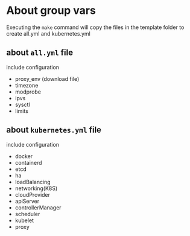 # About group vars

Executing the `make` command will copy the files in the template folder to create all.yml and kubernetes.yml

## about `all.yml` file

include configuration

* proxy_env (download file)
* timezone
* modprobe
* ipvs
* sysctl
* limits


## about `kubernetes.yml` file

include configuration

* docker
* containerd
* etcd
* ha
* loadBalancing
* networking(K8S)
* cloudProvider
* apiServer
* controllerManager
* scheduler
* kubelet
* proxy
